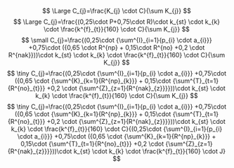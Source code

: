 $$
\Large C_{j}=\frac{K_{j} \cdot C}{\sum K_{j}}
$$
$$
\Large C_{j}=\frac{(0,25\cdot P+0,75\cdot R)\cdot k_{st} \cdot k_{k} \cdot \frac{k^{f}_{t}}{160} \cdot C}{\sum K_{j}}
$$
$$
\small C_{j}=\frac{(0,25\cdot {\sum^{I}_{i=1}{p_{i} \cdot a_{i}}} +0,75\cdot ({0,65 \cdot R^{np} + 0,15\cdot R^{no} +0,2 \cdot R^{nak}}))\cdot k_{st} \cdot k_{k} \cdot \frac{k^{f}_{t}}{160} \cdot C}{\sum K_{j}}
$$
$$
\tiny C_{j}=\frac{(0,25\cdot {\sum^{I}_{i=1}{p_{i} \cdot a_{i}}} +0,75\cdot ({0,65 \cdot {\sum^{K}_{k=1}{R^{np}_{k}}} + 0,15\cdot {\sum^{T}_{t=1}{R^{no}_{t}}} +0,2 \cdot {\sum^{Z}_{z=1}{R^{nak}_{z}}}}))\cdot k_{st} \cdot k_{k} \cdot \frac{k^{f}_{t}}{160} \cdot C}{\sum K_{j}}
$$
$$
\tiny C_{j}=\frac{(0,25\cdot {\sum^{I}_{i=1}{p_{i} \cdot a_{i}}} +0,75\cdot ({0,65 \cdot {\sum^{K}_{k=1}{R^{np}_{k}}} + 0,15\cdot {\sum^{T}_{t=1}{R^{no}_{t}}} +0,2 \cdot {\sum^{Z}_{z=1}{R^{nak}_{z}}}}))\cdot k_{st} \cdot k_{k} \cdot \frac{k^{f}_{t}}{160} \cdot C}{(0,25\cdot {\sum^{I}_{i=1}{p_{i} \cdot a_{i}}} +0,75\cdot ({0,65 \cdot {\sum^{K}_{k=1}{R^{np}_{k}}} + 0,15\cdot {\sum^{T}_{t=1}{R^{no}_{t}}} +0,2 \cdot {\sum^{Z}_{z=1}{R^{nak}_{z}}}}))\cdot k_{st} \cdot k_{k} \cdot \frac{k^{f}_{t}}{160} \cdot J}
$$

